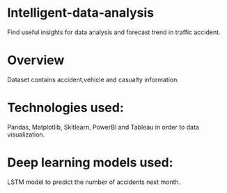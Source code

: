 # Intelligent-data-analysis
Find useful insights for data analysis and forecast trend in traffic accident.

# Overview
Dataset contains accident,vehicle and casualty information.
# Technologies used:
Pandas, Matplotlib, Skitlearn, PowerBI and Tableau in order to data visualization.
# Deep learning models used:
LSTM model to predict the number of accidents next month.
